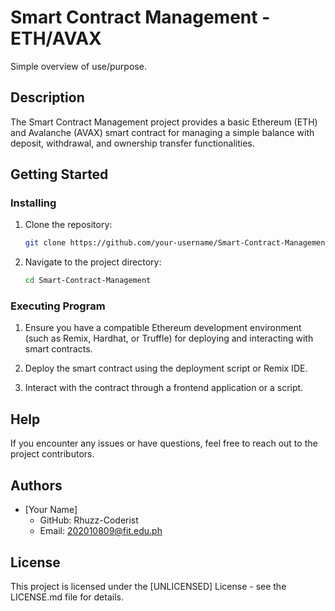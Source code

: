 # Smart Contract Management - ETH/AVAX

Simple overview of use/purpose.

## Description

The Smart Contract Management project provides a basic Ethereum (ETH) and Avalanche (AVAX) smart contract for managing a simple balance with deposit, withdrawal, and ownership transfer functionalities.

## Getting Started

### Installing

1. Clone the repository:
    ```bash
    git clone https://github.com/your-username/Smart-Contract-Management.git
    ```

2. Navigate to the project directory:
    ```bash
    cd Smart-Contract-Management
    ```

### Executing Program

1. Ensure you have a compatible Ethereum development environment (such as Remix, Hardhat, or Truffle) for deploying and interacting with smart contracts.

2. Deploy the smart contract using the deployment script or Remix IDE.

3. Interact with the contract through a frontend application or a script.

## Help

If you encounter any issues or have questions, feel free to reach out to the project contributors.

## Authors

- [Your Name]
  - GitHub: Rhuzz-Coderist
  - Email: 202010809@fit.edu.ph

## License

This project is licensed under the [UNLICENSED] License - see the LICENSE.md file for details.
